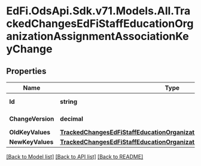 # EdFi.OdsApi.Sdk.v71.Models.All.TrackedChangesEdFiStaffEducationOrganizationAssignmentAssociationKeyChange

## Properties

Name | Type | Description | Notes
------------ | ------------- | ------------- | -------------
**Id** | **string** | Resource identifier | [optional] 
**ChangeVersion** | **decimal** | Change version | [optional] 
**OldKeyValues** | [**TrackedChangesEdFiStaffEducationOrganizationAssignmentAssociationKey**](TrackedChangesEdFiStaffEducationOrganizationAssignmentAssociationKey.md) |  | [optional] 
**NewKeyValues** | [**TrackedChangesEdFiStaffEducationOrganizationAssignmentAssociationKey**](TrackedChangesEdFiStaffEducationOrganizationAssignmentAssociationKey.md) |  | [optional] 

[[Back to Model list]](../README.md#documentation-for-models) [[Back to API list]](../README.md#documentation-for-api-endpoints) [[Back to README]](../README.md)

